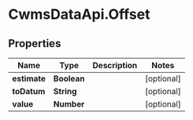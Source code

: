 # CwmsDataApi.Offset

## Properties

Name | Type | Description | Notes
------------ | ------------- | ------------- | -------------
**estimate** | **Boolean** |  | [optional] 
**toDatum** | **String** |  | [optional] 
**value** | **Number** |  | [optional] 


